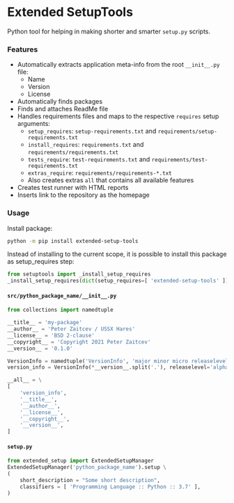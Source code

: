 # Extended SetupTools
Python tool for helping in making shorter and smarter `setup.py` scripts.

### Features
 - Automatically extracts application meta-info from the root `__init__.py` file:
   * Name
   * Version
   * License
 - Automatically finds packages
 - Finds and attaches ReadMe file
 - Handles requirements files and maps to the respective `requires` setup arguments:
   * `setup_requires`: `setup-requirements.txt` and `requirements/setup-requirements.txt`
   * `install_requires`: `requirements.txt` and `requirements/requirements.txt`
   * `tests_require`: `test-requirements.txt` and `requirements/test-requirements.txt`
   * `extras_require`: `requirements/requirements-*.txt`
   * Also creates extras `all` that contains all available features
 - Creates test runner with HTML reports
 - Inserts link to the repository as the homepage

### Usage
Install package:
```bash
python -m pip install extended-setup-tools
```

Instead of installing to the current scope,
it is possible to install this package as setup_requires step:
```python
from setuptools import _install_setup_requires
_install_setup_requires(dict(setup_requires=[ 'extended-setup-tools' ]))
```

#### `src/python_package_name/__init__.py`
```python
from collections import namedtuple

__title__ = 'my-package'
__author__ = 'Peter Zaitcev / USSX Hares'
__license__ = 'BSD 2-clause'
__copyright__ = 'Copyright 2021 Peter Zaitcev'
__version__ = '0.1.0'

VersionInfo = namedtuple('VersionInfo', 'major minor micro releaselevel serial')
version_info = VersionInfo(*__version__.split('.'), releaselevel='alpha', serial=0)

__all__ = \
[
    'version_info',
    '__title__',
    '__author__',
    '__license__',
    '__copyright__',
    '__version__',
]
```

#### `setup.py`
```python
from extended_setup import ExtendedSetupManager
ExtendedSetupManager('python_package_name').setup \
(
    short_description = "Some short description",
    classifiers = [ 'Programming Language :: Python :: 3.7' ],
)
```
